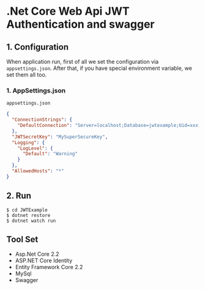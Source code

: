 # .Net Core Web Api JWT Authentication and swagger

## 1. Configuration

When application run, first of all we set the configuration via  `appsettings.json`. After that, if you have special environment variable, we set them all too.


### 1. AppSettings.json

`appsettings.json`
```json
{
  "ConnectionStrings": {
    "DefaultConnection": "Server=localhost;Database=jwtexample;Uid=xxx;Pwd=xxx;"
  },
  "JWTSecretKey": "MySuperSecureKey",
  "Logging": {
    "LogLevel": {
      "Default": "Warning"
    }
  },
  "AllowedHosts": "*"
}
```

## 2. Run

```
$ cd JWTExample
$ dotnet restore
$ dotnet watch run
```

## Tool Set

* Asp.Net Core 2.2
* ASP.NET Core Identity
* Entity Framework Core 2.2
* MySql
* Swagger